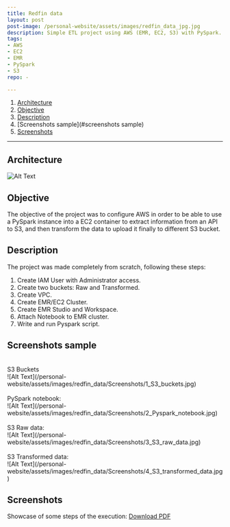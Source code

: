 ```yaml
---
title: Redfin data
layout: post
post-image: /personal-website/assets/images/redfin_data_jpg.jpg
description: Simple ETL project using AWS (EMR, EC2, S3) with PySpark.
tags:
- AWS
- EC2
- EMR
- PySpark
- S3
repo: -

---
```


1. [Architecture](#architecture)
1. [Objective](#objective)
1. [Description](#description)
1. [Screenshots sample](#screenshots sample)
1. [Screenshots](#screenshots)

---

## Architecture
![Alt Text](/personal-website/assets/images/redfin_data/architecture.jpg)

## Objective
The objective of the project was to configure AWS in order to be able to use a PySpark instance into a EC2 container to extract information from an API to S3, and then transform the data to upload it finally to different S3 bucket.

## Description
The project was made completely from scratch, following these steps:
1. Create IAM User with Administrator access.
2. Create two buckets: Raw and Transformed.
3. Create VPC.
4. Create EMR/EC2 Cluster.
5. Create EMR Studio and Workspace.
6. Attach Notebook to EMR cluster.
7. Write and run Pyspark script.

## Screenshots sample
<br>
S3 Buckets
<br>
![Alt Text](/personal-website/assets/images/redfin_data/Screenshots/1_S3_buckets.jpg)
<br>
<br>
PySpark notebook:
<br>
![Alt Text](/personal-website/assets/images/redfin_data/Screenshots/2_Pyspark_notebook.jpg)
<br>
<br>
S3 Raw data:
<br>
![Alt Text](/personal-website/assets/images/redfin_data/Screenshots/3_S3_raw_data.jpg)
<br>
<br>
S3 Transformed data:
<br>
![Alt Text](/personal-website/assets/images/redfin_data/Screenshots/4_S3_transformed_data.jpg)

## Screenshots
Showcase of some steps of the execution:
[Download PDF](/personal-website/assets/images/redfin_data/Screenshots.pdf)
